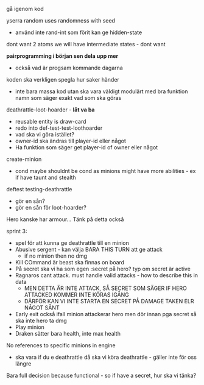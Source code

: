 gå igenom kod

yserra random uses randomness with seed
- använd inte rand-int som förit kan ge hidden-state

dont want 2 atoms we will have intermediate states - dont want

**pairprogramming i början sen dela upp mer**
- också vad är progsam kommande dagarna


koden ska verkligen spegla hur saker händer
- inte bara massa kod utan ska vara väldigt modulärt med bra funktion namn som säger exakt vad som ska göras

deathrattle-loot-hoarder - **låt va ba**
- reusable entity is draw-card
- redo into def-test-test-loothoarder
- vad ska vi göra istället?
- owner-id ska ändras till player-id eller något
- Ha funktion som säger get player-id of owner eller något


create-minion
- cond maybe shouldnt be cond as minions might have more abilities - ex if have taunt and stealth


deftest testing-deathrattle
- gör en sån?
- gör en sån för loot-hoarder?


Hero kanske har armour... Tänk på detta också


sprint 3:
- spel för att kunna ge deathrattle till en minion
- Abusive sergent - kan välja BARA THIS TURN att ge attack
	- if no minion then no dmg
- Kill COmmand är beast ska finnas on board
- På secret ska vi ha som egen :secret på hero? typ om secret är active
- Ragnaros cant attack. must handle valid attacks - how to describe this in data
	- MEN DETTA ÄR INTE ATTACK, SÅ SECRET SOM SÄGER IF HERO ATTACKED KOMMER INTE KÖRAS IGÅNG
	- DÄRFÖR KAN VI INTE STARTA EN SECRET PÅ DAMAGE TAKEN ELR NÅGOT SÅNT
- Early exit också ifall minion attackerar hero men dör innan pga secret så ska inte hero ta dmg
- Play minion
- Draken sätter bara health, inte max health

No references to specific minions in engine
- ska vara if du e deathrattle då ska vi köra deathrattle - gäller inte för oss längre


Bara full decision because functional - so if have a secret, hur ska vi tänka?
